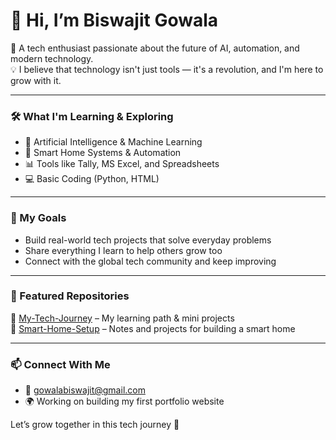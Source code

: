 # 👋 Hi, I’m Biswajit Gowala

🎯 A tech enthusiast passionate about the future of AI, automation, and modern technology.  
💡 I believe that technology isn't just tools — it's a revolution, and I'm here to grow with it.

---

### 🛠️ What I'm Learning & Exploring
- 🤖 Artificial Intelligence & Machine Learning
- 🏡 Smart Home Systems & Automation
- 📊 Tools like Tally, MS Excel, and Spreadsheets
- 💻 Basic Coding (Python, HTML)

---

### 🚀 My Goals
- Build real-world tech projects that solve everyday problems  
- Share everything I learn to help others grow too  
- Connect with the global tech community and keep improving

---

### 📁 Featured Repositories
📌 [My-Tech-Journey](https://github.com/your-username/My-Tech-Journey) – My learning path & mini projects  
📌 [Smart-Home-Setup](https://github.com/your-username/Smart-Home-Setup) – Notes and projects for building a smart home

---

### 📫 Connect With Me
- 📧 gowalabiswajit@gmail.com
- 🌍 Working on building my first portfolio website

Let’s grow together in this tech journey 🚀
